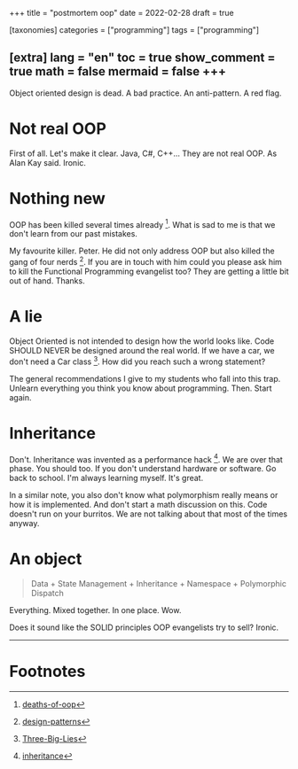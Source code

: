 +++
title = "postmortem oop"
date = 2022-02-28
draft = true

[taxonomies]
categories = ["programming"]
tags = ["programming"]

[extra]
lang = "en"
toc = true
show_comment = true
math = false
mermaid = false
+++
---


Object oriented design is dead. A bad practice. An anti-pattern. A red flag.

<!-- more -->

# Not real OOP 

First of all. Let's make it clear. Java, C#, C++... They are not real OOP.  As Alan Kay said. Ironic.

# Nothing new

OOP has been killed several times already [^1]. What is sad to me is that we don't learn from our past mistakes.

My favourite killer. Peter. He did not only address OOP but also killed the gang of four nerds [^2]. If you are in touch with him could you please ask him to kill the Functional Programming evangelist too? They are getting a little bit out of hand. Thanks.

# A lie

Object Oriented is not intended to design how the world looks like. Code SHOULD NEVER be designed around the real world. If we have a car, we don't need a Car class [^3]. How did you reach such a wrong statement?

The general recommendations I give to my students who fall into this trap. Unlearn everything you think you know about programming. Then. Start again. 

# Inheritance

Don't. Inheritance was invented as a performance hack [^4]. We are over that phase. You should too. If you don't understand hardware or software. Go back to school. I'm always learning myself. It's great.

In a similar note, you also don't know what polymorphism really means or how it is implemented. And don't start a math discussion on this. Code doesn't run on your burritos. We are not talking about that most of the times anyway.

# An object

> Data + State Management + Inheritance + Namespace + Polymorphic Dispatch

Everything.  Mixed together.  In one place.  Wow. 

Does it sound like the SOLID principles OOP evangelists try to sell? Ironic.

---
# Footnotes

[^1]: [deaths-of-oop](https://loup-vaillant.fr/articles/deaths-of-oop)

[^2]: [design-patterns](https://norvig.com/design-patterns/)

[^3]: [Three-Big-Lies](https://cellperformance.beyond3d.com/articles/2008/03/three-big-lies.html)

[^4]: [inheritance](https://catern.com/inheritance.html)

